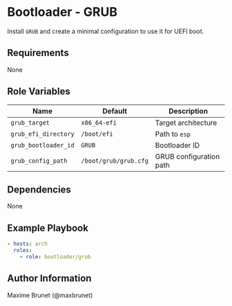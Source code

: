 # Bootloader - GRUB

Install `GRUB` and create a minimal configuration to use it for UEFI boot.

## Requirements

None

## Role Variables

| Name                 | Default               | Description             |
| -------------------- | --------------------- | ----------------------- |
| `grub_target`        | `x86_64-efi`          | Target architecture     |
| `grub_efi_directory` | `/boot/efi`           | Path to `esp`           |
| `grub_bootloader_id` | `GRUB`                | Bootloader ID           |
| `grub_config_path`   | `/boot/grub/grub.cfg` | GRUB configuration path |

## Dependencies

None

## Example Playbook

```yaml
- hosts: arch
  roles:
    - role: bootloader/grub
```

## Author Information

Maxime Brunet (@maxbrunet)
